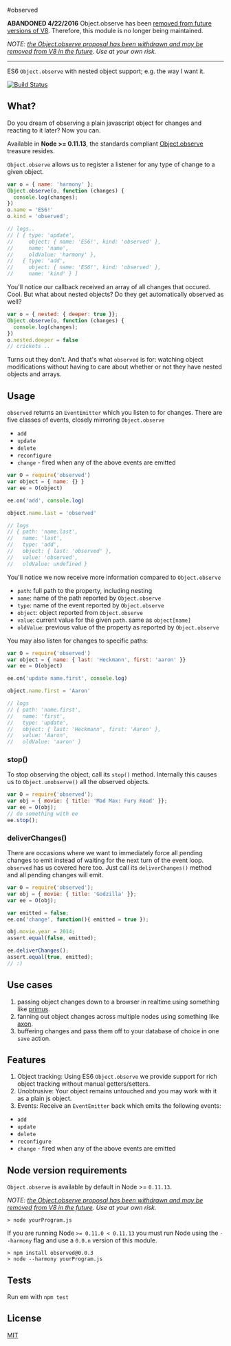 #observed

**ABANDONED 4/22/2016** Object.observe has been [removed from future versions of V8](https://github.com/v8/v8/commit/6a370a6f01b004f0b359aa0e0ce4aa90d40773d0). Therefore, this module is no longer being maintained.

_NOTE: [the Object.observe proposal has been withdrawn and may be removed from V8 
in the future](https://esdiscuss.org/topic/an-update-on-object-observe). Use at your
own risk._

----------

ES6 `Object.observe` with nested object support; e.g. the way I want it.

[![Build Status](https://travis-ci.org/aheckmann/observed.svg?branch=master)](https://travis-ci.org/aheckmann/observed)

## What?

Do you dream of observing a plain javascript object for changes and reacting to it later? Now you can.

Available in **Node >= 0.11.13**, the standards compliant [Object.observe](http://wiki.ecmascript.org/doku.php?id=harmony:observe) treasure resides.

`Object.observe` allows us to register a listener for any type of change to a given object.

```js
var o = { name: 'harmony' };
Object.observe(o, function (changes) {
  console.log(changes);
})
o.name = 'ES6!'
o.kind = 'observed';

// logs..
// [ { type: 'update',
//     object: { name: 'ES6!', kind: 'observed' },
//     name: 'name',
//     oldValue: 'harmony' },
//   { type: 'add',
//     object: { name: 'ES6!', kind: 'observed' },
//     name: 'kind' } ]
```

You'll notice our callback received an array of all changes that occured. Cool.
But what about nested objects? Do they get automatically observed as well?

```js
var o = { nested: { deeper: true }};
Object.observe(o, function (changes) {
  console.log(changes);
})
o.nested.deeper = false
// crickets ..
```

Turns out they don't. And that's what `observed` is for: watching object modifications without having to care about whether or not they have nested objects and arrays.

## Usage

`observed` returns an `EventEmitter` which you listen to for changes.
There are five classes of events, closely mirroring `Object.observe`

- `add`
- `update`
- `delete`
- `reconfigure`
- `change` - fired when any of the above events are emitted

```js
var O = require('observed')
var object = { name: {} }
var ee = O(object)

ee.on('add', console.log)

object.name.last = 'observed'

// logs
// { path: 'name.last',
//   name: 'last',
//   type: 'add',
//   object: { last: 'observed' },
//   value: 'observed',
//   oldValue: undefined }
```

You'll notice we now receive more information compared to `Object.observe`

- `path`: full path to the property, including nesting
- `name`: name of the path reported by `Object.observe`
- `type`: name of the event reported by `Object.observe`
- `object`: object reported from `Object.observe`
- `value`: current value for the given `path`. same as `object[name]`
- `oldValue`: previous value of the property as reported by `Object.observe`

You may also listen for changes to specific paths:

```js
var O = require('observed')
var object = { name: { last: 'Heckmann', first: 'aaron' }}
var ee = O(object)

ee.on('update name.first', console.log)

object.name.first = 'Aaron'

// logs
// { path: 'name.first',
//   name: 'first',
//   type: 'update',
//   object: { last: 'Heckmann', first: 'Aaron' },
//   value: 'Aaron',
//   oldValue: 'aaron' }
```

### stop()

To stop observing the object, call its `stop()` method. Internally this
causes us to `Object.unobserve()` all the observed objects.

```js
var O = require('observed');
var obj = { movie: { title: 'Mad Max: Fury Road' }};
var ee = O(obj);
// do something with ee
ee.stop();
```

### deliverChanges()

There are occasions where we want to immediately force all pending changes to
emit instead of waiting for the next turn of the event loop. `observed` has
us covered here too. Just call its `deliverChanges()` method and all pending
changes will emit.

```js
var O = require('observed');
var obj = { movie: { title: 'Godzilla' }};
var ee = O(obj);

var emitted = false;
ee.on('change', function(){ emitted = true });

obj.movie.year = 2014;
assert.equal(false, emitted);

ee.deliverChanges();
assert.equal(true, emitted);
// :)
```

## Use cases

1. passing object changes down to a browser in realtime using something like [primus](https://github.com/primus/primus).
2. fanning out object changes across multiple nodes using something like [axon](https://github.com/visionmedia/axon).
3. buffering changes and pass them off to your database of choice in one `save` action.

## Features

1. Object tracking: Using ES6 `Object.observe` we provide support for rich object tracking without manual getters/setters.
2. Unobtrusive: Your object remains untouched and you may work with it as a plain js object.
3. Events: Receive an `EventEmitter` back which emits the following events:

- `add`
- `update`
- `delete`
- `reconfigure`
- `change` - fired when any of the above events are emitted

## Node version requirements

`Object.observe` is available by default in Node >= `0.11.13`.

_NOTE: [the Object.observe proposal has been withdrawn and may be removed from V8 
in the future](https://esdiscuss.org/topic/an-update-on-object-observe). Use at your
own risk._


```
> node yourProgram.js
```

If you are running Node `>= 0.11.0 < 0.11.13` you must run Node using the `--harmony` flag
and use a `0.0.n` version of this module.

```
> npm install observed@0.0.3
> node --harmony yourProgram.js
```

## Tests

Run em with `npm test`

## License

[MIT](https://github.com/aheckmann/observed/blob/master/LICENSE)

